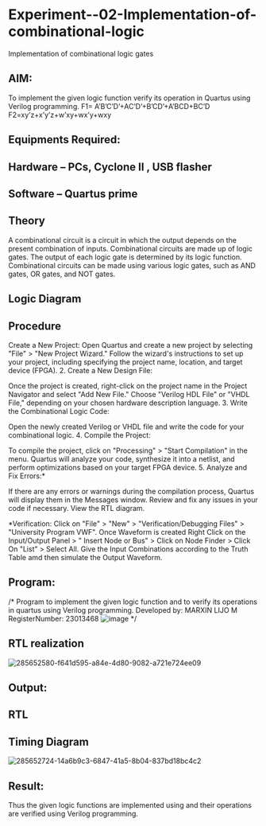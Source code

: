 # Experiment--02-Implementation-of-combinational-logic
Implementation of combinational logic gates
 
## AIM:
To implement the given logic function verify its operation in Quartus using Verilog programming.
 F1= A’B’C’D’+AC’D’+B’CD’+A’BCD+BC’D
F2=xy’z+x’y’z+w’xy+wx’y+wxy
 
 
 
## Equipments Required:
## Hardware – PCs, Cyclone II , USB flasher
## Software – Quartus prime


## Theory
 A combinational circuit is a circuit in which the output depends on the present combination of inputs. Combinational circuits are made up of logic gates. The output of each logic gate is determined by its logic function. Combinational circuits can be made using various logic gates, such as AND gates, OR gates, and NOT gates.

## Logic Diagram
## Procedure
Create a New Project: Open Quartus and create a new project by selecting "File" > "New Project Wizard." Follow the wizard's instructions to set up your project, including specifying the project name, location, and target device (FPGA). 2. Create a New Design File:

Once the project is created, right-click on the project name in the Project Navigator and select "Add New File." Choose "Verilog HDL File" or "VHDL File," depending on your chosen hardware description language. 3. Write the Combinational Logic Code:

Open the newly created Verilog or VHDL file and write the code for your combinational logic. 4. Compile the Project:

To compile the project, click on "Processing" > "Start Compilation" in the menu. Quartus will analyze your code, synthesize it into a netlist, and perform optimizations based on your target FPGA device. 5. Analyze and Fix Errors:*

If there are any errors or warnings during the compilation process, Quartus will display them in the Messages window. Review and fix any issues in your code if necessary. View the RTL diagram.

*Verification: Click on "File" > "New" > "Verification/Debugging Files" > "University Program VWF". Once Waveform is created Right Click on the Input/Output Panel > " Insert Node or Bus" > Click on Node Finder > Click On "List" > Select All. Give the Input Combinations according to the Truth Table amd then simulate the Output Waveform.
## Program:
/*
Program to implement the given logic function and to verify its operations in quartus using Verilog programming.
Developed by: MARXIN LIJO M
RegisterNumber: 23013468 
![image](https://github.com/MARXINLIJO/Experiment--02-Implementation-of-combinational-logic-/assets/145742540/b77e63bd-9873-4c6d-9000-3471eae4685b)
*/
## RTL realization
![285652580-f641d595-a84e-4d80-9082-a721e724ee09](https://github.com/MARXINLIJO/Experiment--02-Implementation-of-combinational-logic-/assets/145742540/a23312fd-fee7-4471-ba46-e8cd4ea1b4b2)

## Output:
## RTL
## Timing Diagram
![285652724-14a6b9c3-6847-41a5-8b04-837bd18bc4c2](https://github.com/MARXINLIJO/Experiment--02-Implementation-of-combinational-logic-/assets/145742540/517095c7-2424-43f9-afd0-1f67054230ee)

## Result:
Thus the given logic functions are implemented using  and their operations are verified using Verilog programming.
